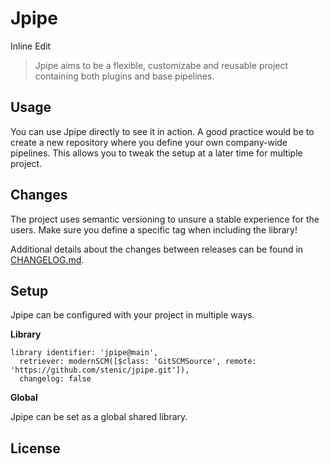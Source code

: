 # Jpipe

Inline Edit

> Jpipe aims to be a flexible, customizabe and reusable project containing both plugins and base pipelines.

## Usage

You can use Jpipe directly to see it in action. A good practice would be to create a new repository where you define 
your own company-wide pipelines. This allows you to tweak the setup at a later time for multiple project.

## Changes

The project uses semantic versioning to unsure a stable experience for the users. Make sure you define a specific tag
when including the library!

Additional details about the changes between releases can be found in [CHANGELOG.md](CHANGELOG.md).

## Setup

Jpipe can be configured with your project in multiple ways.

__Library__

```
library identifier: 'jpipe@main',
  retriever: modernSCM([$class: 'GitSCMSource', remote: 'https://github.com/stenic/jpipe.git']),
  changelog: false
```

__Global__

Jpipe can be set as a global shared library.

## License


